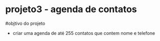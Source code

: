 # projeto3 - agenda de contatos
#objtivo do projeto
   - criar uma agenda de até 255 contatos que contem nome e telefone
